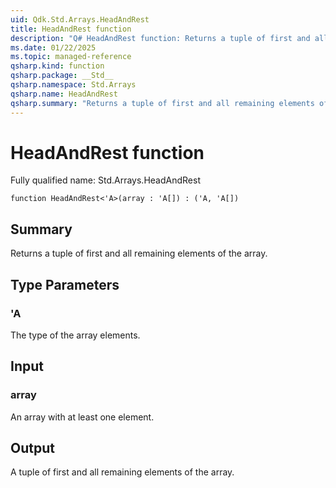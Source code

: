 ```yaml
---
uid: Qdk.Std.Arrays.HeadAndRest
title: HeadAndRest function
description: "Q# HeadAndRest function: Returns a tuple of first and all remaining elements of the array."
ms.date: 01/22/2025
ms.topic: managed-reference
qsharp.kind: function
qsharp.package: __Std__
qsharp.namespace: Std.Arrays
qsharp.name: HeadAndRest
qsharp.summary: "Returns a tuple of first and all remaining elements of the array."
---
```


# HeadAndRest function

Fully qualified name: Std.Arrays.HeadAndRest

```qsharp
function HeadAndRest<'A>(array : 'A[]) : ('A, 'A[])
```

## Summary
Returns a tuple of first and all remaining elements of the array.

## Type Parameters
### 'A
The type of the array elements.

## Input
### array
An array with at least one element.

## Output
A tuple of first and all remaining elements of the array.
